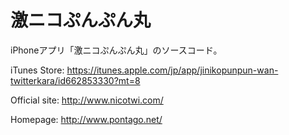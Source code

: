 激ニコぷんぷん丸
============

iPhoneアプリ「激ニコぷんぷん丸」のソースコード。

iTunes Store:
https://itunes.apple.com/jp/app/jinikopunpun-wan-twitterkara/id662853330?mt=8

Official site:
http://www.nicotwi.com/

Homepage:
http://www.pontago.net/
